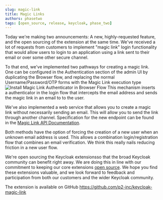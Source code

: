 ```yaml
---
slug: magic-link
title: Magic Links
authors: phasetwo
tags: [open_source, release, keycloak, phase_two]
---
```


Today we're making two announcements: A new, highly-requested feature, and the open sourcing of the extension at the same time. We've received a lot of requests from customers to implement "magic link" login functionality that would allow users to login to an application using a link sent to their email or over some other secure channel.

To that end, we've implemented two pathways for creating a magic link. One can be configured in the Authentication section of the admin UI by duplicating the Browser flow, and replacing the normal Username/Password/OTP forms with the Magic Link execution type
![Install Magic Link Authenticator in Browser Flow](https://github.com/p2-inc/keycloak-magic-link/raw/main/docs/assets/magic-authenticator.png)
This mechanism inserts a authenticator in the login flow that intercepts the email address and sends the magic link in an email to to the user.

We've also implemented a web service that allows you to create a magic link without necessarily sending an email. This will allow you to send the link through another channel. Specification for the new endpoint can be found in the [Magic Link API Documentation](/api/create-magic-link).

Both methods have the option of forcing the creation of a new user when an unknown email address is used. This allows a combination login/registration flow that combines an email verification. We think this really nails reducing friction in a new user flow.

We're open sourcing the Keycloak extensionsso that the broad Keycloak community can benefit right away. We are doing this in line with our commitment to keeping our core extensions [open source](/docs/introduction/open-source). We hope you find these extensions valuable, and we look forward to feedback and participation from both our customers and the wider Keycloak community.

The extension is available on GitHub https://github.com/p2-inc/keycloak-magic-link
